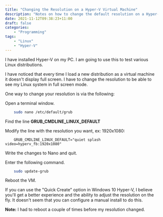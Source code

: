 ```yaml
---
title: "Changing the Resolution on a Hyper-V Virtual Machine"
description: "Notes on how to change the default resolution on a Hyper-V Linux VM."
date: 2021-11-12T09:38:23+11:00
draft: false
categories: 
    - "Programming"
tags: 
    - "Linux"
    - "Hyper-V"
---
```


I have installed Hyper-V on my PC. I am going to use this to test various Linux distributions.

I have noticed that every time I load a new distribution as a virtual machine it doesn't display full screen. I have to change the resolution to be able to see my Linux system in full screen mode.

One way to change your resolution is via the following:

Open a terminal window.

```bash
    sudo nano /etc/default/grub
```

Find the line **GRUB_CMDLINE_LINUX_DEFAULT**

Modify the line with the resolution you want, ex: 1920x1080:

```text
    GRUB_CMDLINE_LINUX_DEFAULT="quiet splash video=hyperv_fb:1920x1080"
```

Write the changes to Nano and quit.

Enter the following command.

```bash
	sudo update-grub
```

Reboot the VM.

If you can use the "Quick Create" option in Windows 10 Hyper-V, I believe you'll get a better experience and the ability to adjust the resolution on the fly. It doesn't seem that you can configure a manual install to do this.

**Note:** I had to reboot a couple of times before my resolution changed.

